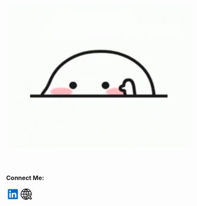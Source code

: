 <div align="center">
  <img alt="GIF" align="center" src=https://github.com/busracagliyan/busracagliyan/blob/main/hithere.gif>

<br></br>

<h3 align="left">Connect Me:</h3>
 
<a href="https://www.linkedin.com/in/busracagliyan/" target="_blank" rel="noopener noreferrer">
  <img align="left" alt="LinkedIn" width="36px" src="img/linkedin.svg"/>
</a>

<a href="https://busracagliyan.github.io/" target="_blank" rel="noopener noreferrer">
  <img align="left" alt="LinkedIn" width="36px" src="img/website.svg"/>
</a>


